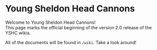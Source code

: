 # Young Sheldon Head Cannons

Welcome to Young Sheldon Head Cannons!<br>
This page marks the official beginning of the version 2.0 release of the YSHC wikia.

All of the documents will be found in `/wiki`. Take a look around!
